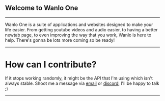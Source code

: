 ## Welcome to Wanlo One
---
Wanlo One is a suite of applications and websites designed to make your life easier. From getting youtube videos and audio easier, to having a better newtab page, to even improving the way that you work, Wanlo is here to help. There's gonna be lots more coming so be ready! 

---

# How can I contribute?
If it stops working randomly, it might be the API that I'm using which isn't always stable. 
Shoot me a message via [email](mailto:ethan@wanlo.co) or [discord](https://discord.wanlo.co), I'll be happy to talk ;) 

---

# 

<!--

**Here are some ideas to get you started:**

🙋‍♀️ A short introduction - what is your organization all about?
🌈 Contribution guidelines - how can the community get involved?
👩‍💻 Useful resources - where can the community find your docs? Is there anything else the community should know?
🍿 Fun facts - what does your team eat for breakfast?
🧙 Remember, you can do mighty things with the power of [Markdown](https://docs.github.com/github/writing-on-github/getting-started-with-writing-and-formatting-on-github/basic-writing-and-formatting-syntax)
-->
